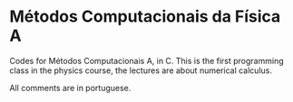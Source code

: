 # Métodos Computacionais da Física A 

Codes for Métodos Computacionais A, in C. This is the first programming class in the physics course, the lectures are about numerical calculus.

All comments are in portuguese.
